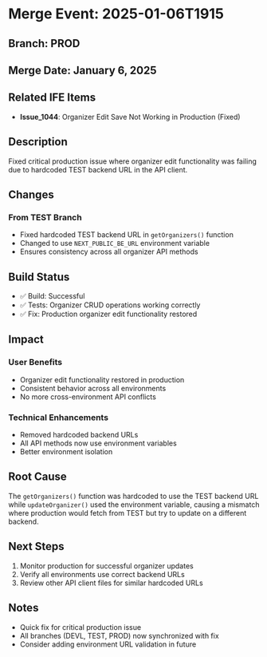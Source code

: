 # Merge Event: 2025-01-06T1915

## Branch: PROD
## Merge Date: January 6, 2025

## Related IFE Items
- **Issue_1044**: Organizer Edit Save Not Working in Production (Fixed)

## Description
Fixed critical production issue where organizer edit functionality was failing due to hardcoded TEST backend URL in the API client.

## Changes
### From TEST Branch
- Fixed hardcoded TEST backend URL in `getOrganizers()` function
- Changed to use `NEXT_PUBLIC_BE_URL` environment variable
- Ensures consistency across all organizer API methods

## Build Status
- ✅ Build: Successful
- ✅ Tests: Organizer CRUD operations working correctly
- ✅ Fix: Production organizer edit functionality restored

## Impact
### User Benefits
- Organizer edit functionality restored in production
- Consistent behavior across all environments
- No more cross-environment API conflicts

### Technical Enhancements
- Removed hardcoded backend URLs
- All API methods now use environment variables
- Better environment isolation

## Root Cause
The `getOrganizers()` function was hardcoded to use the TEST backend URL while `updateOrganizer()` used the environment variable, causing a mismatch where production would fetch from TEST but try to update on a different backend.

## Next Steps
1. Monitor production for successful organizer updates
2. Verify all environments use correct backend URLs
3. Review other API client files for similar hardcoded URLs

## Notes
- Quick fix for critical production issue
- All branches (DEVL, TEST, PROD) now synchronized with fix
- Consider adding environment URL validation in future